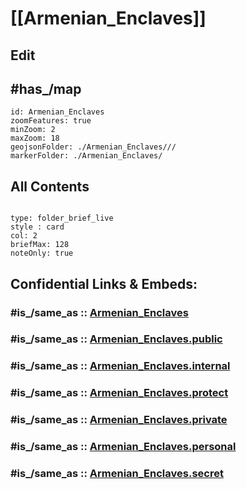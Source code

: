 # [[Armenian_Enclaves]] 

## Edit


## #has_/map 


```leaflet
id: Armenian_Enclaves
zoomFeatures: true 
minZoom: 2 
maxZoom: 18
geojsonFolder: ./Armenian_Enclaves///
markerFolder: ./Armenian_Enclaves/
```



## All Contents

```folderv
```

```ccard
type: folder_brief_live
style : card
col: 2
briefMax: 128
noteOnly: true
```



## Confidential Links & Embeds: 

### #is_/same_as :: [Armenian_Enclaves](/_Standards/Earth/Continent/Asia/Asia~North~West/Azerbaijan/Armenian_Enclaves.md) 

### #is_/same_as :: [Armenian_Enclaves.public](/_public/Earth/Continent/Asia/Asia~North~West/Azerbaijan/Armenian_Enclaves.public.md) 

### #is_/same_as :: [Armenian_Enclaves.internal](/_internal/Earth/Continent/Asia/Asia~North~West/Azerbaijan/Armenian_Enclaves.internal.md) 

### #is_/same_as :: [Armenian_Enclaves.protect](/_protect/Earth/Continent/Asia/Asia~North~West/Azerbaijan/Armenian_Enclaves.protect.md) 

### #is_/same_as :: [Armenian_Enclaves.private](/_private/Earth/Continent/Asia/Asia~North~West/Azerbaijan/Armenian_Enclaves.private.md) 

### #is_/same_as :: [Armenian_Enclaves.personal](/_personal/Earth/Continent/Asia/Asia~North~West/Azerbaijan/Armenian_Enclaves.personal.md) 

### #is_/same_as :: [Armenian_Enclaves.secret](/_secret/Earth/Continent/Asia/Asia~North~West/Azerbaijan/Armenian_Enclaves.secret.md)

